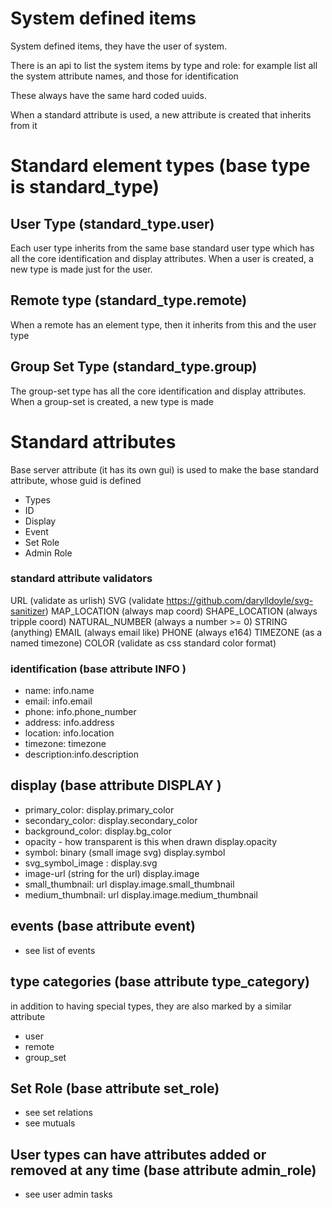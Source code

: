 # System defined items

System defined items, they have the user of system.


There is an api to list the system items by type and role: for example list all the system attribute names, and those for identification

These always have the same hard coded uuids.

When a standard attribute is used, a new attribute is created that inherits from it

# Standard element types (base type is standard_type)


## User Type (standard_type.user)

Each user type inherits from the same base standard user type which has all the core identification and display attributes.
When a user is created, a new type is made just for the user.

## Remote type  (standard_type.remote)
When a remote has an element type, then it inherits from this and the user type


## Group Set Type  (standard_type.group)

The group-set type has all the core identification and display attributes. When a group-set is created, a new type is made



# Standard attributes

Base server attribute (it has its own gui) is used to make the base standard attribute, whose guid is defined

* Types
* ID
* Display
* Event
* Set Role
* Admin Role


### standard attribute validators 
URL (validate as urlish)
SVG (validate https://github.com/darylldoyle/svg-sanitizer)
MAP_LOCATION (always map coord)
SHAPE_LOCATION (always tripple coord)
NATURAL_NUMBER (always a number >= 0)
STRING (anything)
EMAIL (always email like)
PHONE (always e164)
TIMEZONE (as a named timezone)
COLOR (validate as css standard color format)

### identification (base attribute INFO )

* name: info.name
* email: info.email
* phone: info.phone_number
* address: info.address
* location: info.location
* timezone: timezone
* description:info.description


## display (base attribute DISPLAY )
* primary_color:                                          display.primary_color
* secondary_color:                                        display.secondary_color
* background_color:                                       display.bg_color
* opacity - how transparent is this when drawn            display.opacity
* symbol: binary (small image svg)                        display.symbol
* svg_symbol_image  :                                     display.svg
* image-url (string for the url)                          display.image
* small_thumbnail: url                                    display.image.small_thumbnail              
* medium_thumbnail: url                                   display.image.medium_thumbnail
  


## events (base attribute event)
* see list of events

## type categories (base attribute type_category)
in addition to having special types, they are also marked by a similar attribute
* user
* remote
* group_set

## Set Role (base attribute set_role)
* see set relations
* see mutuals

## User types can have attributes added or removed at any time (base attribute admin_role)
* see user admin tasks






